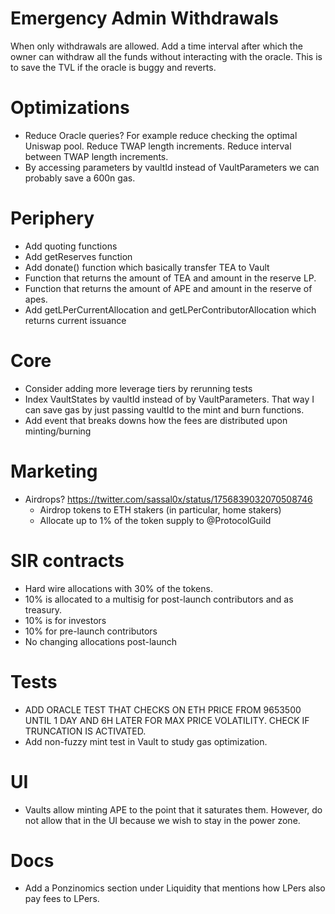 # Emergency Admin Withdrawals

When only withdrawals are allowed. Add a time interval after which the owner can withdraw all the funds without interacting with the oracle.
This is to save the TVL if the oracle is buggy and reverts.

# Optimizations

-   Reduce Oracle queries? For example reduce checking the optimal Uniswap pool. Reduce TWAP length increments. Reduce interval between TWAP length increments.
-   By accessing parameters by vaultId instead of VaultParameters we can probably save a 600n gas.

# Periphery

-   Add quoting functions
-   Add getReserves function
-   Add donate() function which basically transfer TEA to Vault
-   Function that returns the amount of TEA and amount in the reserve LP.
-   Function that returns the amount of APE and amount in the reserve of apes.
-   Add getLPerCurrentAllocation and getLPerContributorAllocation which returns current issuance

# Core

-   Consider adding more leverage tiers by rerunning tests
-   Index VaultStates by vaultId instead of by VaultParameters. That way I can save gas by just passing vaultId to the mint and burn functions.
-   Add event that breaks downs how the fees are distributed upon minting/burning

# Marketing

-   Airdrops? https://twitter.com/sassal0x/status/1756839032070508746
    -   Airdrop tokens to ETH stakers (in particular, home stakers)
    -   Allocate up to 1% of the token supply to @ProtocolGuild

# SIR contracts

-   Hard wire allocations with 30% of the tokens.
-   10% is allocated to a multisig for post-launch contributors and as treasury.
-   10% is for investors
-   10% for pre-launch contributors
-   No changing allocations post-launch

# Tests

-   ADD ORACLE TEST THAT CHECKS ON ETH PRICE FROM 9653500 UNTIL 1 DAY AND 6H LATER FOR MAX PRICE VOLATILITY. CHECK IF TRUNCATION IS ACTIVATED.
-   Add non-fuzzy mint test in Vault to study gas optimization.

# UI

-   Vaults allow minting APE to the point that it saturates them. However, do not allow that in the UI because we wish to stay in the power zone.

# Docs

-   Add a Ponzinomics section under Liquidity that mentions how LPers also pay fees to LPers.
